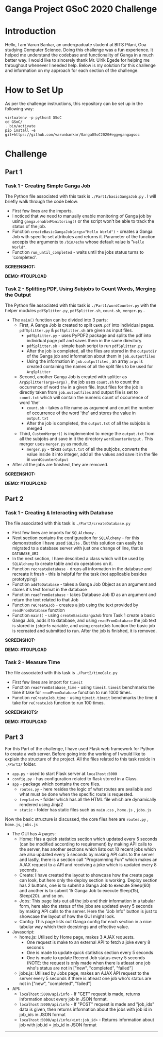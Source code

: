 # Ganga Project GSoC 2020 Challenge

# Introduction

Hello, I am Varun Bankar, an undergraduate student at BITS Pilani, Goa studying Computer Science. Doing this challenge was a fun experience. It helped me understand the codebase and functionality of Ganga in a much better way. I would like to sincerely thank Mr. Ulrik Egede for helping me throughout whenever I needed help. Below is my solution for this challenge and information on my approach for each section of the challenge.

# How to Set Up

As per the challenge instructions, this repository can be set up in the following way:

    virtualenv -p python3 GSoC
    cd GSoC/
    . bin/activate
    pip install -e git+https://github.com/varunbankar/GangaGSoC2020#egg=gangagsoc

# Challenge

## Part 1

### Task 1 - Creating Simple Ganga Job

The Python file associated with this task is `./Part1/basicGangaJob.py` . I will briefly walk through the code below:

- First few lines are the imports.
- I noticed that we need to manually enable monitoring of Ganga job by using  `ganga.enableMonitoring()` or the script won't be able to track the status of the job.
- Function `createBasicGangaJob(args="Hello World")` - creates a Ganga Job with specific set attributes and returns it. Parameter of the function accepts the arguments to `/bin/echo` whose default value is "`Hello World"`.
- Function `run_until_completed` - waits until the jobs status turns to 'completed'.

**SCREENSHOT:**

**DEMO: #TOUPLOAD**

### Task 2 - Splitting PDF, Using Subjobs to Count Words, Merging the Output

The Python file associated with this task is `./Part1/wordCounter.py` with the helper modules `pdfSplitter.py`, `pdfSplitter.sh`, `count.sh`, `merger.py` . 

- The `main()` function can be divided into 3 parts:
    - First, A Ganga Job is created to split `CERN.pdf` into individual pages. `pdfSplitter.py` & `pdfSplitter.sh` are given as input files.
        - `pdfSplitter.py` - uses PyPDF2 package and splits the pdf into individual page pdf and saves them in the same directory.
        - `pdfSplitter.sh` - simple bash script to run `pdfSplitter.py`
        - After the job is completed, all the files are stored in the `outputdir` of the Ganga job and information about them in `job.outputfiles`
        - Using the information in `job.outputfiles` , an array `args` is created containing the names of all the split files to be used for `ArgSplitter`
    - Second, another Ganga Job is created with splitter as `ArgSplitter(args=args)` , the job uses `count.sh` to count the occurrence of word `the` in a given file. Input files for the job is directly taken from `job.outputfiles` and output file is set to `count.txt` which will contain the numeric count of occurrence of word 'the'
        - `count.sh` - takes a file name as argument and count the number of occurrence of the word 'the' and stores the value in `output.txt`
        - After the job is completed, the `output.txt` of all the subjobs is merged
    - Third, `CustomMerger()` is implemented to merge the `output.txt` from all the subjobs and save in it the directory `wordCounterOutput` . This merger uses `merger.py` as module.
        - `merger.py` - takes `output.txt` of all the subjobs, converts the value inside it into integer, add all the values and save it in the file in `wordCounterOutput`
- After all the jobs are finished, they are removed.

**SCREENSHOT:**

**DEMO: #TOUPLOAD**

## Part 2

### Task 1 - Creating & Interacting with Database

The file associated with this task is `./Part2/createDatabase.py`

- First few lines are imports for `SQLAlchemy` .
- Next section contains the configuration for `SQLAlchemy` - for this demonstration I have used `SQLite` . But this solution can easily be migrated to a database server with just one change of line, that is `DATABASE_URI`
- In the next section, I have described a class which will be used by `SQLAlchemy` to create table and do operations on it.
- Function `recreateDatabase` - drops all information in the database and recreate it fresh - this is helpful for the task (not applicable besides prototyping)
- Function `addToDatabase` - takes a Ganga Job Object as an argument and stores it's text format in the database
- Function `readFromDatabase` - takes Database Job ID as an argument and return the text related to that Job
- Function `reCreateJob` -  creates a job using the text provided by `readFromDatabase` function
- Function `main()` - using `createBasicGangaJob` from Task 1 create a basic Ganga Job, adds it to database, and using `readFromDatabase` the job text is stored in `jobinfo` variable, and using `createJob` function the basic job is recreated and submitted to run. After the job is finished, it is removed.

**SCREENSHOT:**

**DEMO: #TOUPLOAD**

### Task 2 - Measure Time

The file associated with this task is `./Part2/timeCalc.py`

- First few lines are import for `timeit`
- Function `readFromDatabase_time` - using `timeit.timeit` benchmarks the time it take for `readFromDatabase` function to run 1000 times.
- Function `reCreateJob_time` - using `timeit.timeit` benchmarks the time it take for `reCreateJob` function to run 100 times.

**SCREENSHOTS:**

**DEMO: #TOUPLOAD**

## Part 3

For this Part of the challenge, I have used Flask web framework for Python to create a web server. Before going into the working of I would like to explain the structure of the project. All the files related to this task reside in `./Part3/` folder. 

- `app.py` - used to start Flask server at `localhost:5000`
- `config.py` - has configuration related to flask stored in a Class.
- `app` - package which contains the core files.
    - `routes.py` - here resides the logic of what routes are available and what must be done when the specific route is requested.
    - `templates` - folder which has all the HTML file which are dynamically rendered using Jinja2
    - `static` - folder has static files such as `main.css` , `home.js` , `jobs.js`

Now the basic structure is discussed, the core files here are `routes.py` , `home.js`, `jobs.js`

- The GUI has 4 pages:
    - Home: Has a quick statistics section which updated every 5 seconds (can be modified according to requirement) by making API calls to the server, has another sections which lists out 10 recent jobs which are also updated every 5 seconds by making API calls to the server and lastly, there is a section call "Programming Fun" which makes an AJAX request to a API and receiving a joke which is updated every 8 seconds.
    - Create: I have created the layout to showcase how the create page can look, but here only the deploy section is working. Deploy section has 2 buttons, one is to submit a Ganga Job to execute Sleep(60) and another is to submit 15 Ganga Job to execute Sleep(15), Sleep(20)...and so on.
    - Jobs: This page lists out all the job and their information in a tabular form, here also the status of the jobs are updated every 5 seconds by making API calls to the server. Here the "Job Info" button is just to showcase the layout of how the GUI might look.
    - Config: This page lists out Ganga config for each section in a nice tabular way which their docstrings and effective value.
- Javascript:
    - home.js: Utilised by Home page, makes 3 AJAX requests.
        - One request is make to an external API to fetch a joke every 8 seconds
        - One is made to update quick statistics section every 5 seconds
        - One is made to update Recend Job status every 5 seconds (NOTE: the request is only made when there is atleast one job who's status are not in ["new", "completed", "failed"]
    - jobs.js: Utilised by Jobs page, makes an AJAX API request to the server every 5 seconds if there is atleast one job who's status are not in ["new", "completed", "failed"]
- API:
    - `localhost:5000/api/info` - If "GET" request is made, returns information about every job in JSON format.
    - `localhost:5000/api/info` - If "POST" request is made and "job_ids" data is given, then returns information about the jobs with job id in job_ids in JSON format
    - `localhost:5000/api/info/<int:job_id>` - Returns information about job with job.id = job_id in JSON format

---
